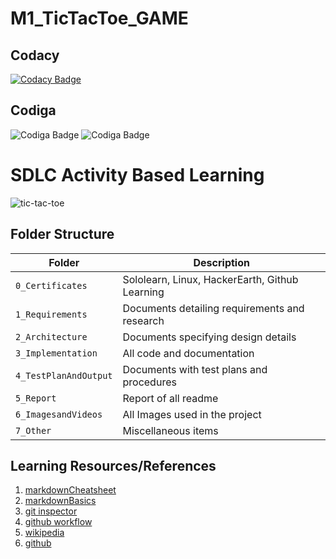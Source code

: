 # M1_TicTacToe_GAME
Codacy 
-------------------------------------------------------------
[![Codacy Badge](https://app.codacy.com/project/badge/Grade/0b9a2f36a2914ef390857e3eae25a91b)](https://www.codacy.com/gh/neerajgautam11/M1_TicTacToe_GAME/dashboard?utm_source=github.com&amp;utm_medium=referral&amp;utm_content=neerajgautam11/M1_TicTacToe_GAME&amp;utm_campaign=Badge_Grade)

Codiga
-------------------------------------------------------------
![Codiga Badge](https://api.codiga.io/project/31022/score/svg)
![Codiga Badge](https://api.codiga.io/project/31022/status/svg)



# SDLC Activity Based Learning
![tic-tac-toe](https://upload.wikimedia.org/wikipedia/commons/thumb/3/32/Tic_tac_toe.svg/783px-Tic_tac_toe.svg.png)


## Folder Structure
Folder                     | Description
-------------------------- | ---------------------------------------------
`0_Certificates`           | Sololearn, Linux, HackerEarth, Github Learning
`1_Requirements`           | Documents detailing requirements and research
`2_Architecture`           | Documents specifying design details
`3_Implementation`         | All code and documentation
`4_TestPlanAndOutput`      | Documents with test plans and procedures
`5_Report`                 | Report of all readme
`6_ImagesandVideos`        | All Images used in the project
`7_Other`                  | Miscellaneous items
  

## Learning Resources/References
1. [markdownCheatsheet](https://github.com/adam-p/markdown-here/wiki/Markdown-Cheatsheet)
2. [markdownBasics](https://guides.github.com/features/mastering-markdown/)
3. [git inspector](https://github.com/ejwa/gitinspector.git)
4. [github workflow](https://docs.github.com/en/actions/learn-github-action)
5. [wikipedia](https://www.wikipedia.org/)
6. [github](https://github.com/)
